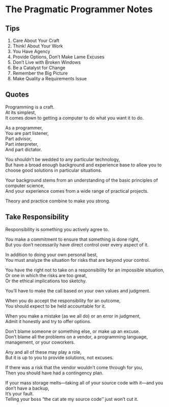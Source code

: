 # The Pragmatic Programmer Notes

## Tips

1. Care About Your Craft
1. Think! About Your Work
1. You Have Agency
1. Provide Options, Don’t Make Lame Excuses
1. Don’t Live with Broken Windows
1. Be a Catalyst for Change
1. Remember the Big Picture
1. Make Quality a Requirements Issue

## Quotes

Programming is a craft.  
At its simplest,  
It comes down to getting a computer to do what you want it to do.

As a programmer,  
You are part listener,  
Part advisor,  
Part interpreter,  
And part dictator.

You shouldn’t be wedded to any particular technology,  
But have a broad enough background and experience base to allow you to choose good solutions in particular situations.

Your background stems from an understanding of the basic principles of computer science,  
And your experience comes from a wide range of practical projects.

Theory and practice combine to make you strong.

## Take Responsibility

Responsibility is something you actively agree to.

You make a commitment to ensure that something is done right,  
But you don’t necessarily have direct control over every aspect of it.

In addition to doing your own personal best,  
You must analyze the situation for risks that are beyond your control.

You have the right not to take on a responsibility for an impossible situation,  
Or one in which the risks are too great,  
Or the ethical implications too sketchy.

You’ll have to make the call based on your own values and judgment.

When you do accept the responsibility for an outcome,  
You should expect to be held accountable for it.

When you make a mistake (as we all do) or an error in judgment,  
Admit it honestly and try to offer options.

Don’t blame someone or something else, or make up an excuse.  
Don’t blame all the problems on a vendor, a programming language, management, or your coworkers.

Any and all of these may play a role,  
But it is up to you to provide solutions, not excuses.

If there was a risk that the vendor wouldn’t come through for you,  
Then you should have had a contingency plan.

If your mass storage melts—taking all of your source code with it—and you don’t have a backup,  
It’s your fault.  
Telling your boss “the cat ate my source code’’ just won’t cut it.

